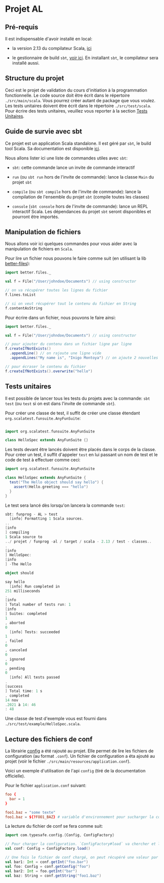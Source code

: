 # Projet AL

## Pré-requis

Il est indispensable d'avoir installé en local:

- la version 2.13 du compilateur Scala, [ici](https://scala-lang.org/download/)

- le gestionnaire de build `sbt`, [voir ici](https://www.scala-sbt.org/download.html). En installant `sbt`, le
  compilateur sera installé aussi.

## Structure du projet

Ceci est le projet de validation du cours d'initiation à la programmation fonctionnelle. Le code source doit être écrit
dans le répertoire `./src/main/scala`. Vous pourrez créer autant de package que vous voulez. Les tests unitaires doivent
être écrit dans le répertoire `./src/test/scala`. Pour écrire des tests unitaires, veuillez vous reporter à la
section [Tests Unitaires](#tests-unitaires).

## Guide de survie avec sbt

Ce projet est un application Scala standalone. Il est géré par `sbt`, le build tool Scala. Sa documentation est
disponible [ici](https://www.scala-sbt.org/1.x/docs/).

Nous allons lister ici une liste de commandes utiles avec `sbt`:

- `sbt`: cette commande lance un invite de commande interactif

- `run` (ou `sbt run` hors de l'invite de commande): lance la classe `Main` du projet `sbt`

- `compile` (ou `sbt compile` hors de l'invite de commande): lance la compilation de l'ensemble du projet `sbt` (compile
  toutes les classes)

- `console` (`sbt console` hors de l'invite de commande): lance un REPL interactif Scala. Les dépendances du
  projet `sbt` seront disponibles et pourront être importés.

## Manipulation de fichiers

Nous allons voir ici quelques commandes pour vous aider avec la manipulation de fichiers en `Scala`.

Pour lire un fichier nous pouvons le faire comme suit (en utilisant la
lib [better-files](https://github.com/pathikrit/better-files)):

```scala
import better.files._

val f = File("/User/johndoe/Documents") // using constructor

// on va récupérer toutes les lignes du fichier
f.lines.toList

// si on veut récupérer tout le contenu du fichier en String
f.contentAsString
```

Pour écrire dans un fichier, nous pouvons le faire ainsi:

```scala
import better.files._

val f = File("/User/johndoe/Documents") // using constructor

// pour ajouter du contenu dans un fichier ligne par ligne
f.createIfNotExists()
  .appendLine() // on rajoute une ligne vide
  .appendLines("My name is", "Inigo Montoya") // on ajoute 2 nouvelles lignes

// pour écraser le contenu du fichier
f.createIfNotExists().overwrite("hello")
```

## Tests unitaires

Il est possible de lancer tous les tests du projets avec la commande: `sbt test` (ou `test` si on est dans l'invite de
commande `sbt`).

Pour créer une classe de test, il suffit de créer une classe étendant `org.scalatest.funsuite.AnyFunSuite`:

```scala

import org.scalatest.funsuite.AnyFunSuite

class HelloSpec extends AnyFunSuite {}
```

Les tests devant être lancés doivent être placés dans le corps de la classe. Pour créer un test, il suffit
d'appeler `test` en lui passant un nom de test et le code de test à effectuer comme ceci:

```scala
import org.scalatest.funsuite.AnyFunSuite

class HelloSpec extends AnyFunSuite {
  test("The Hello object should say hello") {
    assert(Hello.greeting === "hello")
  }
}
```

Le test sera lancé dès lorsqu'on lancera la commande `test`:

```scala
sbt: funprog - AL > test
  [info] Formatting 1 Scala sources.
..
[info
] compiling
1 Scala source to
../ projet / funprog -al / target / scala - 2.13 / test - classes..
.
[info
] HelloSpec:
[info
] -The Hello

object should

say hello
  [info] Run completed in
251 milliseconds
.
[info
] Total number of tests run: 1
[info
] Suites: completed
1
, aborted
0
  [info] Tests: succeeded
1
, failed
0
, canceled
0
, ignored
0
, pending
0
  [info] All tests passed
.
[success
] Total time: 1 s
, completed
14 nov
.2021 à 14: 46
: 48
```

Une classe de test d'exemple vous est fourni dans `./src/test/example/HelloSpec.scala`.

## Lecture des fichiers de conf

La librairie [config](https://github.com/lightbend/config) a été rajouté au projet. Elle permet de lire les fichiers de
configuration (au format `.conf`). Un fichier de configuration a éta ajouté au projet (voir le
fichier `./src/main/resources/application.conf`).

Voici un exemple d'utilisation de l'api `config` (tiré de la documentation officielle).

Pour le fichier `application.conf` suivant:

```conf
foo {
  bar = 1
}

foo1.baz = "some texte"
foo1.baz = ${?FOO1_BAZ} # variable d'environnement pour sucharger la conf
```

La lecture du fichier de conf se fera comme suit:

```scala
import com.typesafe.config.{Config, ConfigFactory}

// Pour charger la configuration. `ConfigFactory#load` va chercher et lire le fichier `application.conf`.
val conf: Config = ConfigFactory.load()

// Une fois le fichier de conf chargé, on peut récupéré une valeur par sa clé (ex: `foo.bar`).
val bar1: Int = conf.getInt("foo.bar")
val foo: Config = conf.getConfig("foo")
val bar2: Int = foo.getInt("bar")
val baz: String = conf.getString("foo1.baz")
```
